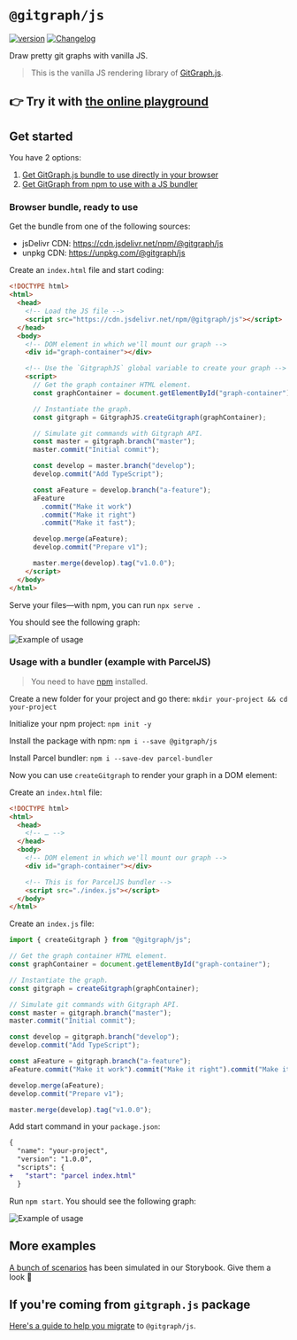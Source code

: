 # `@gitgraph/js`

[![version](https://img.shields.io/npm/v/@gitgraph/js.svg?logo=npm)](https://www.npmjs.com/package/@gitgraph/js)
[![Changelog](https://img.shields.io/badge/%F0%9F%93%94-changelog-CD9523.svg)](https://github.com/nicoespeon/gitgraph.js/blob/master/packages/gitgraph-js/CHANGELOG.md)

Draw pretty git graphs with vanilla JS.

> This is the vanilla JS rendering library of [GitGraph.js][gitgraph-repo].

## 👉 Try it with [the online playground][playground]

## Get started

You have 2 options:

1.  [Get GitGraph.js bundle to use directly in your browser](#browser-usage)
1.  [Get GitGraph from npm to use with a JS bundler](#bundler-usage)

### Browser bundle, ready to use

<span id="browser-usage"></span>

Get the bundle from one of the following sources:

- jsDelivr CDN: <https://cdn.jsdelivr.net/npm/@gitgraph/js>
- unpkg CDN: <https://unpkg.com/@gitgraph/js>

Create an `index.html` file and start coding:

```html
<!DOCTYPE html>
<html>
  <head>
    <!-- Load the JS file -->
    <script src="https://cdn.jsdelivr.net/npm/@gitgraph/js"></script>
  </head>
  <body>
    <!-- DOM element in which we'll mount our graph -->
    <div id="graph-container"></div>

    <!-- Use the `GitgraphJS` global variable to create your graph -->
    <script>
      // Get the graph container HTML element.
      const graphContainer = document.getElementById("graph-container");

      // Instantiate the graph.
      const gitgraph = GitgraphJS.createGitgraph(graphContainer);

      // Simulate git commands with Gitgraph API.
      const master = gitgraph.branch("master");
      master.commit("Initial commit");

      const develop = master.branch("develop");
      develop.commit("Add TypeScript");

      const aFeature = develop.branch("a-feature");
      aFeature
        .commit("Make it work")
        .commit("Make it right")
        .commit("Make it fast");

      develop.merge(aFeature);
      develop.commit("Prepare v1");

      master.merge(develop).tag("v1.0.0");
    </script>
  </body>
</html>
```

Serve your files—with npm, you can run `npx serve .`

You should see the following graph:

![Example of usage][assets-example]

### Usage with a bundler (example with ParcelJS)

<span id="bundler-usage"></span>

> You need to have [npm][get-npm] installed.

Create a new folder for your project and go there: `mkdir your-project && cd your-project`

Initialize your npm project: `npm init -y`

Install the package with npm: `npm i --save @gitgraph/js`

Install Parcel bundler: `npm i --save-dev parcel-bundler`

Now you can use `createGitgraph` to render your graph in a DOM element:

Create an `index.html` file:

```html
<!DOCTYPE html>
<html>
  <head>
    <!-- … -->
  </head>
  <body>
    <!-- DOM element in which we'll mount our graph -->
    <div id="graph-container"></div>

    <!-- This is for ParcelJS bundler -->
    <script src="./index.js"></script>
  </body>
</html>
```

Create an `index.js` file:

```js
import { createGitgraph } from "@gitgraph/js";

// Get the graph container HTML element.
const graphContainer = document.getElementById("graph-container");

// Instantiate the graph.
const gitgraph = createGitgraph(graphContainer);

// Simulate git commands with Gitgraph API.
const master = gitgraph.branch("master");
master.commit("Initial commit");

const develop = gitgraph.branch("develop");
develop.commit("Add TypeScript");

const aFeature = gitgraph.branch("a-feature");
aFeature.commit("Make it work").commit("Make it right").commit("Make it fast");

develop.merge(aFeature);
develop.commit("Prepare v1");

master.merge(develop).tag("v1.0.0");
```

Add start command in your `package.json`:

```diff
{
  "name": "your-project",
  "version": "1.0.0",
  "scripts": {
+   "start": "parcel index.html"
  }
```

Run `npm start`. You should see the following graph:

![Example of usage][assets-example]

## More examples

[A bunch of scenarios][stories] has been simulated in our Storybook. Give them a look 👀

## If you're coming from `gitgraph.js` package

[Here's a guide to help you migrate][migration-guide] to `@gitgraph/js`.

[playground]: https://codepen.io/nicoespeon/pen/arqPWb?editors=1010
[get-npm]: https://www.npmjs.com/get-npm
[gitgraph-repo]: https://github.com/nicoespeon/gitgraph.js/
[stories]: https://github.com/nicoespeon/gitgraph.js/tree/master/packages/stories/src/gitgraph-js/
[migration-guide]: https://github.com/nicoespeon/gitgraph.js/blob/master/packages/gitgraph-js/MIGRATE_FROM_GITGRAPH.JS.md
[latest-release]: https://github.com/nicoespeon/gitgraph.js/releases/latest
[assets-example]: https://github.com/nicoespeon/gitgraph.js/blob/master/packages/gitgraph-js/assets/example-usage.png?raw=true
